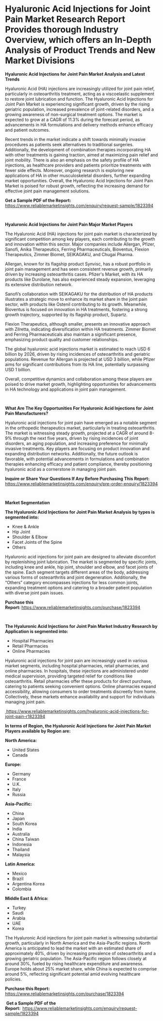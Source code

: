 <p><h1>Hyaluronic Acid Injections for Joint Pain Market Research Report Provides thorough Industry Overview, which offers an In-Depth Analysis of Product Trends and New Market Divisions</h1></p><p><strong>Hyaluronic Acid Injections for Joint Pain Market Analysis and Latest Trends</strong></p>
<p><p>Hyaluronic Acid (HA) injections are increasingly utilized for joint pain relief, particularly in osteoarthritis treatment, acting as a viscoelastic supplement to restore joint lubrication and function. The Hyaluronic Acid Injections for Joint Pain Market is experiencing significant growth, driven by the rising geriatric population, increased prevalence of joint-related disorders, and a growing awareness of non-surgical treatment options. The market is expected to grow at a CAGR of 11.3% during the forecast period, as advancements in HA formulations and delivery methods enhance efficacy and patient outcomes.</p><p>Recent trends in the market indicate a shift towards minimally invasive procedures as patients seek alternatives to traditional surgeries. Additionally, the development of combination therapies incorporating HA with other treatments is gaining traction, aimed at maximizing pain relief and joint mobility. There is also an emphasis on the safety profile of HA injections, as healthcare providers and patients prioritize treatments with fewer side effects. Moreover, ongoing research is exploring new applications of HA in other musculoskeletal disorders, further expanding market opportunities. Overall, the Hyaluronic Acid Injections for Joint Pain Market is poised for robust growth, reflecting the increasing demand for effective joint pain management solutions.</p></p>
<p><strong>Get a Sample PDF of the Report:&nbsp;</strong> <a href="https://www.reliablemarketinsights.com/enquiry/request-sample/1823394?utm_campaign=2441&utm_medium=2&utm_source=Github&utm_content=ia&utm_term=19042025&utm_id=hyaluronic-acid-injections-for-joint-pain">https://www.reliablemarketinsights.com/enquiry/request-sample/1823394</a></p>
<p>&nbsp;</p>
<p><strong>Hyaluronic Acid Injections for Joint Pain Major Market Players</strong></p>
<p><p>The Hyaluronic Acid (HA) injections for joint pain market is characterized by significant competition among key players, each contributing to the growth and innovation within this sector. Major companies include Allergan, Pfizer, Sanofi, Anika Therapeutics, Ferring Pharmaceuticals, Bioventus, Flexion Therapeutics, Zimmer Biomet, SEIKAGAKU, and Chugai Pharma.</p><p>Allergan, known for its flagship product Synvisc, has a robust portfolio in joint pain management and has seen consistent revenue growth, primarily driven by increasing osteoarthritis cases. Pfizer's Market, with its HA products like Durolane, has also experienced steady expansion, leveraging its extensive distribution network.</p><p>Sanofi’s collaboration with SEIKAGAKU for the distribution of HA products illustrates a strategic move to enhance its market share in the joint pain sector, with products like Ostenil contributing to its growth. Meanwhile, Bioventus is focused on innovation in HA treatments, fostering a strong growth trajectory, supported by its flagship product, Supartz.</p><p>Flexion Therapeutics, although smaller, presents an innovative approach with Zilretta, indicating diversification within HA treatments. Zimmer Biomet and Ferring Pharmaceuticals also maintain a significant presence, emphasizing product quality and customer relationships.</p><p>The global hyaluronic acid injections market is estimated to reach USD 6 billion by 2026, driven by rising incidences of osteoarthritis and geriatric populations. Revenue for Allergan is projected at USD 3 billion, while Pfizer aims for significant contributions from its HA line, potentially surpassing USD 1 billion.</p><p>Overall, competitive dynamics and collaboration among these players are poised to drive market growth, highlighting opportunities for advancements in HA technology and applications in joint pain management.</p></p>
<p>&nbsp;</p>
<p><strong>What Are The Key Opportunities For Hyaluronic Acid Injections for Joint Pain Manufacturers?</strong></p>
<p><p>Hyaluronic acid injections for joint pain have emerged as a notable segment in the orthopedic therapeutics market, particularly in treating osteoarthritis. The market is witnessing steady growth, projected at a CAGR of around 8-9% through the next five years, driven by rising incidences of joint disorders, an aging population, and increasing preference for minimally invasive treatments. Key players are focusing on product innovation and expanding distribution networks. Additionally, the future outlook is favorable, with potential advancements in formulations and combination therapies enhancing efficacy and patient compliance, thereby positioning hyaluronic acid as a cornerstone in managing joint pain.</p></p>
<p><strong>Inquire or Share Your Questions If Any Before Purchasing This Report:</strong> <a href="https://www.reliablemarketinsights.com/enquiry/pre-order-enquiry/1823394?utm_campaign=2441&utm_medium=2&utm_source=Github&utm_content=ia&utm_term=19042025&utm_id=hyaluronic-acid-injections-for-joint-pain">https://www.reliablemarketinsights.com/enquiry/pre-order-enquiry/1823394</a></p>
<p>&nbsp;</p>
<p><strong>Market Segmentation</strong></p>
<p><strong>The Hyaluronic Acid Injections for Joint Pain Market Analysis by types is segmented into:</strong></p>
<p><ul><li>Knee & Ankle</li><li>Hip Joint</li><li>Shoulder & Elbow</li><li>Facet Joints of the Spine</li><li>Others</li></ul></p>
<p><p>Hyaluronic acid injections for joint pain are designed to alleviate discomfort by replenishing joint lubrication. The market is segmented by specific joints, including knee and ankle, hip joint, shoulder and elbow, and facet joints of the spine. Each segment targets different areas of the body, addressing various forms of osteoarthritis and joint degeneration. Additionally, the “Others” category encompasses injections for less common joints, expanding treatment options and catering to a broader patient population with diverse joint pain issues.</p></p>
<p><strong>Purchase this Report:&nbsp;</strong><a href="https://www.reliablemarketinsights.com/purchase/1823394?utm_campaign=2441&utm_medium=2&utm_source=Github&utm_content=ia&utm_term=19042025&utm_id=hyaluronic-acid-injections-for-joint-pain">https://www.reliablemarketinsights.com/purchase/1823394</a></p>
<p>&nbsp;</p>
<p><strong>The Hyaluronic Acid Injections for Joint Pain Market Industry Research by Application is segmented into:</strong></p>
<p><ul><li>Hospital Pharmacies</li><li>Retail Pharmacies</li><li>Online Pharmacies</li></ul></p>
<p><p>Hyaluronic acid injections for joint pain are increasingly used in various market segments, including hospital pharmacies, retail pharmacies, and online pharmacies. In hospitals, these injections are administered under medical supervision, providing targeted relief for conditions like osteoarthritis. Retail pharmacies offer these products for direct purchase, catering to patients seeking convenient options. Online pharmacies expand accessibility, allowing consumers to order treatments discreetly from home. Collectively, these markets enhance availability and support for individuals managing joint pain.</p></p>
<p><a href="https://www.reliablemarketinsights.com/hyaluronic-acid-injections-for-joint-pain-r1823394?utm_campaign=2441&utm_medium=2&utm_source=Github&utm_content=ia&utm_term=19042025&utm_id=hyaluronic-acid-injections-for-joint-pain">&nbsp;https://www.reliablemarketinsights.com/hyaluronic-acid-injections-for-joint-pain-r1823394</a></p>
<p><strong>In terms of Region, the Hyaluronic Acid Injections for Joint Pain Market Players available by Region are:</strong></p>
<p>
    <p> <strong> North America: </strong>
        <ul>
            <li>United States</li>
            <li>Canada</li>
        </ul>
        </p> 
    <p> <strong> Europe: </strong>
        <ul>
            <li>Germany</li>
            <li>France</li>
            <li>U.K.</li>
            <li>Italy</li>
            <li>Russia</li>
        </ul>
        </p> 
    <p> <strong> Asia-Pacific: </strong>
        <ul>
            <li>China</li>
            <li>Japan</li>
            <li>South Korea</li>
            <li>India</li>
            <li>Australia</li>
            <li>China Taiwan</li>
            <li>Indonesia</li>
            <li>Thailand</li>
            <li>Malaysia</li>
        </ul>
        </p> 
    <p> <strong> Latin America: </strong>
        <ul>
            <li>Mexico</li>
            <li>Brazil</li>
            <li>Argentina Korea</li>
            <li>Colombia</li>
        </ul>
        </p> 
    <p> <strong> Middle East & Africa: </strong>
        <ul>
            <li>Turkey</li>
            <li>Saudi</li>
            <li>Arabia</li>
            <li>UAE</li>
            <li>Korea</li>
        </ul>
    </p>
    </p>
<p><p>The Hyaluronic Acid injections for joint pain market is witnessing substantial growth, particularly in North America and the Asia-Pacific regions. North America is anticipated to lead the market with an estimated share of approximately 40%, driven by increasing prevalence of osteoarthritis and a growing geriatric population. The Asia-Pacific region follows closely at around 30%, fueled by rising healthcare expenditure and awareness. Europe holds about 25% market share, while China is expected to comprise around 5%, reflecting significant potential amid evolving healthcare policies.</p></p>
<p><strong>Purchase this Report: </strong><a href="https://www.reliablemarketinsights.com/purchase/1823394?utm_campaign=2441&utm_medium=2&utm_source=Github&utm_content=ia&utm_term=19042025&utm_id=hyaluronic-acid-injections-for-joint-pain">https://www.reliablemarketinsights.com/purchase/1823394</a></p>
<p>&nbsp;<strong>Get a Sample PDF of the Report:&nbsp;&nbsp;</strong><a href="https://www.reliablemarketinsights.com/enquiry/request-sample/1823394?utm_campaign=2441&utm_medium=2&utm_source=Github&utm_content=ia&utm_term=19042025&utm_id=hyaluronic-acid-injections-for-joint-pain">https://www.reliablemarketinsights.com/enquiry/request-sample/1823394</a></p>
<p><strong></strong></p>
<p><p></p><p></p><p></p></p>